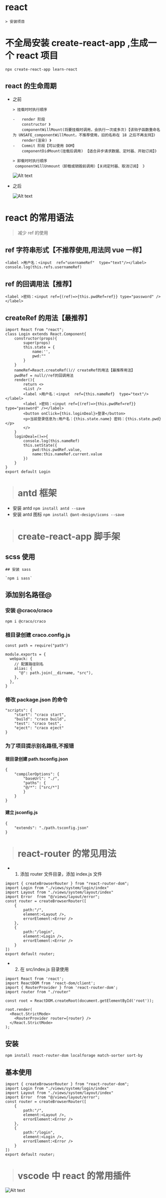 # react

    > 安装项目

# 不全局安装 create-react-app ,生成一个 react 项目

```
npx create-react-app learn-react
```

## react 的生命周期

-   之前

        > 挂载时时执行顺序

        -   render 阶段
            constructor 》
            componentWillMount(将要挂载时调用，会执行一次或多次)【该钩子函数重命名为 UNSAFE_componentWillMount，不推荐使用，旧的名称在 18 之后不再支持】》
            render(渲染) 》
        -   Commit 阶段【可以使用 DOM】
            componentDidMount(挂载后调用) 【适合异步请求数据、定时器、开始订阅】》

        > 卸载时时执行顺序
         componentWillUnmount（卸载或销毁前调用）【关闭定时器、取消订阅】 》

    ![Alt text](image-1.png)

-   之后

    ![Alt text](image.png)

# react 的常用语法

> 减少 ref 的使用

## ref 字符串形式【不推荐使用,用法同 vue 一样】

```
<label >用户名：<input  ref="usernameRef"  type="text"/></label>
console.log(this.refs.usernameRef)

```

## ref 的回调用法【推荐】

```
<label >密码：<input ref={(ref)=>{this.pwdRef=ref}} type="password" /></label>
```

## createRef 的用法【最推荐】

```
import React from "react";
class Login extends React.Component{
    constructor(props){
        super(props)
        this.state = {
            name:'',
            pwd:""
        }
    }
    nameRef=React.createRef()// createRef的用法【最推荐用法】
    pwdRef = null//ref的回调用法
    render(){
        return <>
        <List />
        <label >用户名：<input  ref={this.nameRef}  type="text"/></label>
        <label >密码：<input ref={(ref)=>{this.pwdRef=ref}} type="password" /></label>
        <button onClick={this.loginDeal}>登录</button>
        <p>当前登录信息为:用户名：{this.state.name} 密码：{this.state.pwd}</p>
        </>
    }
    loginDeal=()=>{
        console.log(this.nameRef)
        this.setState({
            pwd:this.pwdRef.value,
            name:this.nameRef.current.value
        })
    }
}
export default Login
```

> # antd 框架

-   安装 antd
    `npm install antd --save`
-   安装 antd 图标
    `npm install @ant-design/icons --save`

> # create-react-app 脚手架

## scss 使用

    ## 安装 sass

    `npm i sass`

## 添加别名路径@

### 安装 @craco/craco

```
npm i @craco/craco
```

### 根目录创建 craco.config.js

```
const path = require("path")

module.exports = {
  webpack: {
    // 配置路径别名
    alias: {
      "@": path.join(__dirname, "src"),
    },
  },
}

```

### 修改 package.json 的命令

```
"scripts": {
    "start": "craco start",
    "build": "craco build",
    "test": "craco test",
    "eject": "craco eject"
}
```

### 为了项目提示别名路径,不报错

#### 根目录创建 path.tsconfig.json

```
{
    "compilerOptions": {
        "baseUrl": "./",
        "paths": {
        "@/*": ["src/*"]
        }
    }
}
```

#### 建立 jsconfig.js

```
{
	"extends": "./path.tsconfig.json"
}
```

> # react-router 的常见用法

-   1. 添加 router 文件目录，添加 index.js 文件

```
import { createBrowserRouter } from "react-router-dom";
import Login from "./views/system/login/index"
import Layout from "./views/system/layout/index"
import Error  from "@/views/layout/error";
const router = createBrowserRouter([
    {
        path:"/",
        element:<Layout />,
        errorElement:<Error />
    },
    {
        path:"/login",
        element:<Login />,
        errorElement:<Error />
    }
])
export default router;
```

-   2. 在 src/index.js 目录使用

```
import React from 'react';
import ReactDOM from 'react-dom/client';
import { RouterProvider } from 'react-router-dom';
import router from "./router"

const root = ReactDOM.createRoot(document.getElementById('root'));

root.render(
  <React.StrictMode>
    <RouterProvider router={router} />
  </React.StrictMode>
);
```

## 安装

`npm install react-router-dom localforage match-sorter sort-by`

## 基本使用

```
import { createBrowserRouter } from "react-router-dom";
import Login from "./views/system/login/index"
import Layout from "./views/system/layout/index"
import Error  from "@/views/layout/error";
const router = createBrowserRouter([
    {
        path:"/",
        element:<Layout />,
        errorElement:<Error />
    },
    {
        path:"/login",
        element:<Login />,
        errorElement:<Error />
    }
])
export default router;
```

> # vscode 中 react 的常用插件

![Alt text](image-2.png)
